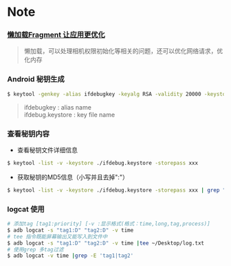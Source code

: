 # Note

### [懒加载Fragment 让应用更优化](http://immortalz.me/262.html)
> 懒加载，可以处理相机权限初始化等相关的问题，还可以优化网络请求，优化内存

### Android 秘钥生成

```bash
$ keytool -genkey -alias ifdebugkey -keyalg RSA -validity 20000 -keystore ifdebug.keystore
```
> ifdebugkey : alias name   
> ifdebug.keystore : key file name

### 查看秘钥内容

- 查看秘钥文件详细信息

```bash
$ keytool -list -v -keystore ./ifdebug.keystore -storepass xxx
```

- 获取秘钥的MD5信息（小写并且去掉":"）

```bash
$ keytool -list -v -keystore ./ifdebug.keystore -storepass xxx | grep "MD5" | tr '[:upper:]' '[:lower:]' |tr -d :
```

### logcat 使用

```bash
# 添加tag [tag1:priority] [-v :显示格式(格式：time,long,tag,process)]
$ adb logcat -s "tag1:D" "tag2:D" -v time
# tee 指令既能屏幕输出又能写入到文件中
$ adb logcat -s "tag1:D" "tag2:D" -v time |tee ~/Desktop/log.txt
# 使用grep 多tag过滤
$ adb logcat -v time |grep -E 'tag1|tag2'
```
